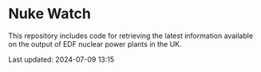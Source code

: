 # Nuke Watch

This repository includes code for retrieving the latest information available on the output of EDF nuclear power plants in the UK.

Last updated: 2024-07-09 13:15
